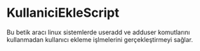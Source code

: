# KullaniciEkleScript
Bu betik aracı linux sistemlerde useradd ve adduser komutlarını kullanmadan kullanıcı ekleme işlmelerini gerçekleştirmeyi sağlar.
